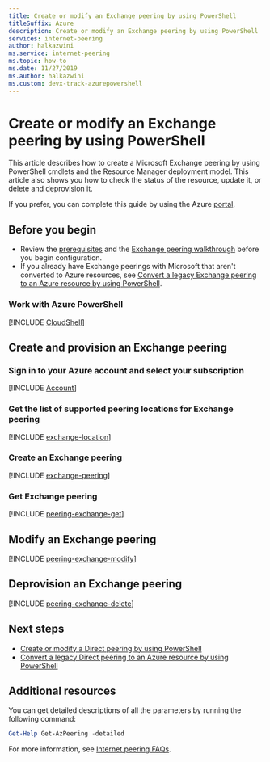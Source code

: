 ```yaml
---
title: Create or modify an Exchange peering by using PowerShell
titleSuffix: Azure
description: Create or modify an Exchange peering by using PowerShell
services: internet-peering
author: halkazwini
ms.service: internet-peering
ms.topic: how-to
ms.date: 11/27/2019
ms.author: halkazwini 
ms.custom: devx-track-azurepowershell
---
```


# Create or modify an Exchange peering by using PowerShell

This article describes how to create a Microsoft Exchange peering by using PowerShell cmdlets and the Resource Manager deployment model. This article also shows you how to check the status of the resource, update it, or delete and deprovision it.

If you prefer, you can complete this guide by using the Azure [portal](howto-exchange-portal.md).

## Before you begin
* Review the [prerequisites](prerequisites.md) and the [Exchange peering walkthrough](walkthrough-exchange-all.md) before you begin configuration.
* If you already have Exchange peerings with Microsoft that aren't converted to Azure resources, see [Convert a legacy Exchange peering to an Azure resource by using PowerShell](howto-legacy-exchange-powershell.md).

### Work with Azure PowerShell
[!INCLUDE [CloudShell](./includes/cloudshell-powershell-about.md)]

## Create and provision an Exchange peering

### Sign in to your Azure account and select your subscription
[!INCLUDE [Account](./includes/account-powershell.md)]

### <a name=exchange-location></a>Get the list of supported peering locations for Exchange peering
[!INCLUDE [exchange-location](./includes/exchange-powershell-create-location.md)]

### <a name=create></a>Create an Exchange peering
[!INCLUDE [exchange-peering](./includes/exchange-powershell-create-connection.md)]

### <a name=get></a>Get Exchange peering
[!INCLUDE [peering-exchange-get](./includes/exchange-powershell-get.md)]

## <a name="modify"></a>Modify an Exchange peering
[!INCLUDE [peering-exchange-modify](./includes/exchange-powershell-modify.md)]

## <a name=delete></a>Deprovision an Exchange peering

[!INCLUDE [peering-exchange-delete](./includes/delete.md)]

## Next steps

* [Create or modify a Direct peering by using PowerShell](howto-direct-powershell.md)
* [Convert a legacy Direct peering to an Azure resource by using PowerShell](howto-legacy-direct-powershell.md)

## Additional resources
You can get detailed descriptions of all the parameters by running the following command:

```powershell
Get-Help Get-AzPeering -detailed
```

For more information, see [Internet peering FAQs](faqs.md).
